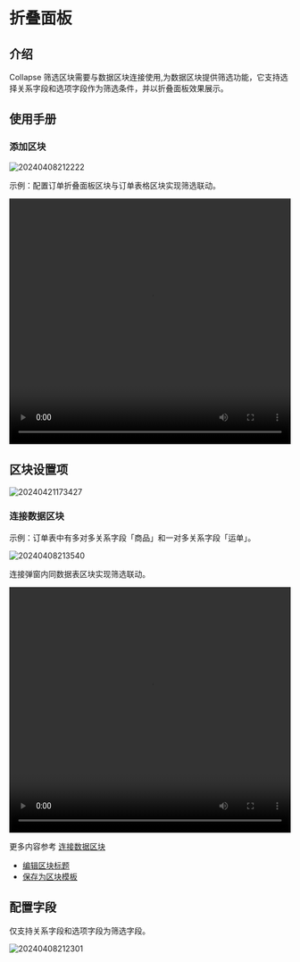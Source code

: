# 折叠面板

## 介绍

Collapse 筛选区块需要与数据区块连接使用,为数据区块提供筛选功能，它支持选择关系字段和选项字段作为筛选条件，并以折叠面板效果展示。
## 使用手册

### 添加区块

![20240408212222](https://static-docs.nocobase.com/20240408212222.png)

示例：配置订单折叠面板区块与订单表格区块实现筛选联动。

  <video width="100%" height="440" controls>
      <source src="https://nocobase-docs.oss-cn-beijing.aliyuncs.com/20240408212817.mp4" type="video/mp4">
    </video>

## 区块设置项

![20240421173427](https://static-docs.nocobase.com/20240421173427.png)

### 连接数据区块

示例：订单表中有多对多关系字段「商品」和一对多关系字段「运单」。

![20240408213540](https://static-docs.nocobase.com/20240408213540.png)

连接弹窗内同数据表区块实现筛选联动。

  <video width="100%" height="440" controls>
      <source src="https://nocobase-docs.oss-cn-beijing.aliyuncs.com/20240408214743.mp4" type="video/mp4">
    </video>

更多内容参考 [连接数据区块](/handbook/ui/blocks/block-settings/connect-block)

- [编辑区块标题](/handbook/ui/blocks/block-settings/block-title)
- [保存为区块模板](/handbook/ui/blocks/block-settings/block-template)

## 配置字段

仅支持关系字段和选项字段为筛选字段。

![20240408212301](https://static-docs.nocobase.com/20240408212301.png)
